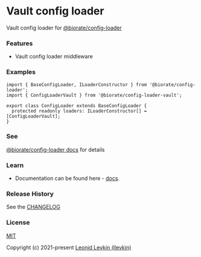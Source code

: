 # Vault config loader

Vault config loader for [@biorate/config-loader](https://biorate.github.io/core/modules/config_loader.html)

### Features

- Vault config loader middleware

### Examples

```
import { BaseConfigLoader, ILoaderConstructor } from '@biorate/config-loader';
import { ConfigLoaderVault } from '@biorate/config-loader-vault';

export class ConfigLoader extends BaseConfigLoader {
  protected readonly loaders: ILoaderConstructor[] = [ConfigLoaderVault];
}
```

### See

[@biorate/config-loader docs](https://biorate.github.io/core/modules/config_loader.html) for details

### Learn

- Documentation can be found here - [docs](https://biorate.github.io/core/modules/config_loader_vault.html).

### Release History

See the [CHANGELOG](https://github.com/biorate/core/blob/master/packages/%40biorate/config-loader-vault/CHANGELOG.md)

### License

[MIT](https://github.com/biorate/core/blob/master/packages/%40biorate/config-loader-vault/LICENSE)

Copyright (c) 2021-present [Leonid Levkin (llevkin)](mailto:llevkin@yandex.ru)
